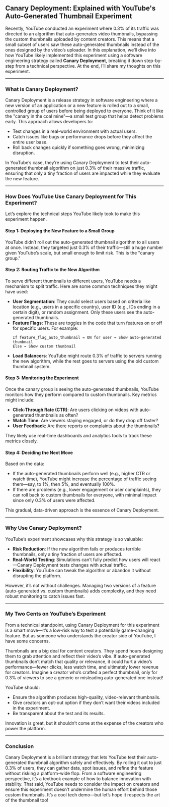 ## Canary Deployment: Explained with YouTube's Auto-Generated Thumbnail Experiment

Recently, YouTube conducted an experiment where 0.3% of its traffic was directed to an algorithm that auto-generates video thumbnails, bypassing the custom thumbnails uploaded by content creators. This means that a small subset of users saw these auto-generated thumbnails instead of the ones designed by the video’s uploader. In this explanation, we’ll dive into how YouTube likely implemented this experiment using a software engineering strategy called **Canary Deployment**, breaking it down step-by-step from a technical perspective. At the end, I’ll share my thoughts on this experiment.

---

### What is Canary Deployment?

Canary Deployment is a release strategy in software engineering where a new version of an application or a new feature is rolled out to a small, controlled group of users before being deployed to everyone. Think of it like the "canary in the coal mine"—a small test group that helps detect problems early. This approach allows developers to:
- Test changes in a real-world environment with actual users.
- Catch issues like bugs or performance drops before they affect the entire user base.
- Roll back changes quickly if something goes wrong, minimizing disruption.

In YouTube’s case, they’re using Canary Deployment to test their auto-generated thumbnail algorithm on just 0.3% of their massive traffic, ensuring that only a tiny fraction of users are impacted while they evaluate the new feature.

---

### How Does YouTube Use Canary Deployment for This Experiment?

Let’s explore the technical steps YouTube likely took to make this experiment happen.

#### Step 1: Deploying the New Feature to a Small Group
YouTube didn’t roll out the auto-generated thumbnail algorithm to all users at once. Instead, they targeted just 0.3% of their traffic—still a huge number given YouTube’s scale, but small enough to limit risk. This is the "canary group."

#### Step 2: Routing Traffic to the New Algorithm
To serve different thumbnails to different users, YouTube needs a mechanism to split traffic. Here are some common techniques they might have used:
- **User Segmentation**: They could select users based on criteria like location (e.g., users in a specific country), user ID (e.g., IDs ending in a certain digit), or random assignment. Only these users see the auto-generated thumbnails.
- **Feature Flags**: These are toggles in the code that turn features on or off for specific users. For example:
  ```plaintext
  If feature_flag_auto_thumbnail = ON for user → Show auto-generated thumbnail
  Else → Show custom thumbnail
  ```
- **Load Balancers**: YouTube might route 0.3% of traffic to servers running the new algorithm, while the rest goes to servers using the old custom thumbnail system.

#### Step 3: Monitoring the Experiment
Once the canary group is seeing the auto-generated thumbnails, YouTube monitors how they perform compared to custom thumbnails. Key metrics might include:
- **Click-Through Rate (CTR)**: Are users clicking on videos with auto-generated thumbnails as often?
- **Watch Time**: Are viewers staying engaged, or do they drop off faster?
- **User Feedback**: Are there reports or complaints about the thumbnails?

They likely use real-time dashboards and analytics tools to track these metrics closely.

#### Step 4: Deciding the Next Move
Based on the data:
- If the auto-generated thumbnails perform well (e.g., higher CTR or watch time), YouTube might increase the percentage of traffic seeing them—say, to 1%, then 5%, and eventually 100%.
- If there are problems (e.g., lower engagement or user complaints), they can roll back to custom thumbnails for everyone, with minimal impact since only 0.3% of users were affected.

This gradual, data-driven approach is the essence of Canary Deployment.

---

### Why Use Canary Deployment?
YouTube’s experiment showcases why this strategy is so valuable:
- **Risk Reduction**: If the new algorithm fails or produces terrible thumbnails, only a tiny fraction of users are affected.
- **Real-World Testing**: Simulations can’t fully predict how users will react—Canary Deployment tests changes with actual traffic.
- **Flexibility**: YouTube can tweak the algorithm or abandon it without disrupting the platform.

However, it’s not without challenges. Managing two versions of a feature (auto-generated vs. custom thumbnails) adds complexity, and they need robust monitoring to catch issues fast.

---

### My Two Cents on YouTube’s Experiment
From a technical standpoint, using Canary Deployment for this experiment is a smart move—it’s a low-risk way to test a potentially game-changing feature. But as someone who understands the creator side of YouTube, I have some concerns.

Thumbnails are a big deal for content creators. They spend hours designing them to grab attention and reflect their video’s vibe. If auto-generated thumbnails don’t match that quality or relevance, it could hurt a video’s performance—fewer clicks, less watch time, and ultimately lower revenue for creators. Imagine a creator who’s crafted a perfect thumbnail, only for 0.3% of viewers to see a generic or misleading auto-generated one instead!

YouTube should:
- Ensure the algorithm produces high-quality, video-relevant thumbnails.
- Give creators an opt-out option if they don’t want their videos included in the experiment.
- Be transparent about the test and its results.

Innovation is great, but it shouldn’t come at the expense of the creators who power the platform.

---

### Conclusion
Canary Deployment is a brilliant strategy that lets YouTube test their auto-generated thumbnail algorithm safely and effectively. By rolling it out to just 0.3% of users, they can gather data, spot issues, and refine the feature without risking a platform-wide flop. From a software engineering perspective, it’s a textbook example of how to balance innovation with stability. That said, YouTube needs to consider the impact on creators and ensure this experiment doesn’t undermine the human effort behind those custom thumbnails. It’s a cool tech demo—but let’s hope it respects the art of the thumbnail too!